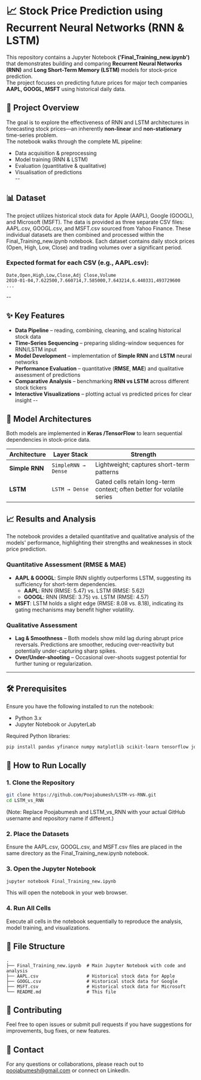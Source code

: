 # 📈 Stock Price Prediction using Recurrent Neural Networks (RNN & LSTM)
This repository contains a Jupyter Notebook **('Final_Training_new.ipynb')** that demonstrates building and comparing **Recurrent Neural Networks (RNN)** and **Long Short-Term Memory (LSTM)** models for stock-price prediction.  
The project focuses on predicting future prices for major tech companies **AAPL, GOOGL, MSFT** using historical daily data.

## 🎯 Project Overview
The goal is to explore the effectiveness of RNN and LSTM architectures in forecasting stock prices—an inherently **non-linear** and **non-stationary** time-series problem.  
The notebook walks through the complete ML pipeline:

* Data acquisition & preprocessing  
* Model training (RNN & LSTM)  
* Evaluation (quantitative & qualitative)  
* Visualisation of predictions  
--
## 📊 Dataset
The project utilizes historical stock data for Apple (AAPL), Google (GOOGL), and Microsoft (MSFT). The data is provided as three separate CSV files: AAPL.csv, GOOGL.csv, and MSFT.csv sourced from Yahoo Finance. These individual datasets are then combined and processed within the Final_Training_new.ipynb notebook. Each dataset contains daily stock prices (Open, High, Low, Close) and trading volumes over a significant period.

### Expected format for each CSV (e.g., AAPL.csv):
```csv
Date,Open,High,Low,Close,Adj Close,Volume
2010-01-04,7.622500,7.660714,7.585000,7.643214,6.440331,493729600
...
```
--
## ✨ Key Features
- **Data Pipeline** – reading, combining, cleaning, and scaling historical stock data  
- **Time-Series Sequencing** – preparing sliding-window sequences for RNN/LSTM input  
- **Model Development** – implementation of **Simple RNN** and **LSTM** neural networks  
- **Performance Evaluation** – quantitative (**RMSE**, **MAE**) and qualitative assessment of predictions  
- **Comparative Analysis** – benchmarking **RNN vs LSTM** across different stock tickers  
- **Interactive Visualizations** – plotting actual vs predicted prices for clear insight
--
## 🧠 Model Architectures
Both models are implemented in **Keras /TensorFlow** to learn sequential dependencies in stock-price data.

| Architecture | Layer Stack | Strength |
|--------------|-------------|----------|
| **Simple RNN** | `SimpleRNN → Dense` | Lightweight; captures short-term patterns |
| **LSTM** | `LSTM → Dense` | Gated cells retain long-term context; often better for volatile series |

## 📈 Results and Analysis
The notebook provides a detailed quantitative and qualitative analysis of the models' performance, highlighting their strengths and weaknesses in stock price prediction.

### Quantitative Assessment (RMSE & MAE)
- **AAPL & GOOGL**: Simple RNN slightly outperforms LSTM, suggesting its sufficiency for short-term dependencies.  
  - **AAPL**: RNN (RMSE: 5.47) vs. LSTM (RMSE: 5.62)  
  - **GOOGL**: RNN (RMSE: 3.75) vs. LSTM (RMSE: 4.57)  
- **MSFT**: LSTM holds a slight edge (RMSE: 8.08 vs. 8.18), indicating its gating mechanisms may benefit higher volatility.

### Qualitative Assessment
- **Lag & Smoothness** – Both models show mild lag during abrupt price reversals. Predictions are smoother, reducing over-reactivity but potentially under-capturing sharp spikes.  
- **Over/Under-shooting** – Occasional over-shoots suggest potential for further tuning or regularization.

---

## 🛠️ Prerequisites

Ensure you have the following installed to run the notebook:

- Python 3.x  
- Jupyter Notebook or JupyterLab  

Required Python libraries:

```bash
pip install pandas yfinance numpy matplotlib scikit-learn tensorflow joblib
```
## 🚀 How to Run Locally
### 1. Clone the Repository
```bash
git clone https://github.com/Poojabumesh/LSTM-vs-RNN.git
cd LSTM_vs_RNN
```
(Note: Replace Poojabumesh and LSTM_vs_RNN with your actual GitHub username and repository name if different.)

### 2. Place the Datasets
Ensure the AAPL.csv, GOOGL.csv, and MSFT.csv files are placed in the same directory as the Final_Training_new.ipynb notebook.

### 3. Open the Jupyter Notebook
```bash
jupyter notebook Final_Training_new.ipynb
```
This will open the notebook in your web browser.

### 4. Run All Cells
Execute all cells in the notebook sequentially to reproduce the analysis, model training, and visualizations.

## 📂 File Structure
```
.
├── Final_Training_new.ipynb  # Main Jupyter Notebook with code and analysis
├── AAPL.csv                  # Historical stock data for Apple
├── GOOGL.csv                 # Historical stock data for Google
├── MSFT.csv                  # Historical stock data for Microsoft
└── README.md                 # This file
```
## 👋 Contributing
Feel free to open issues or submit pull requests if you have suggestions for improvements, bug fixes, or new features.

## 📧 Contact
For any questions or collaborations, please reach out to poojabumesh@gmail.com or connect on LinkedIn.

